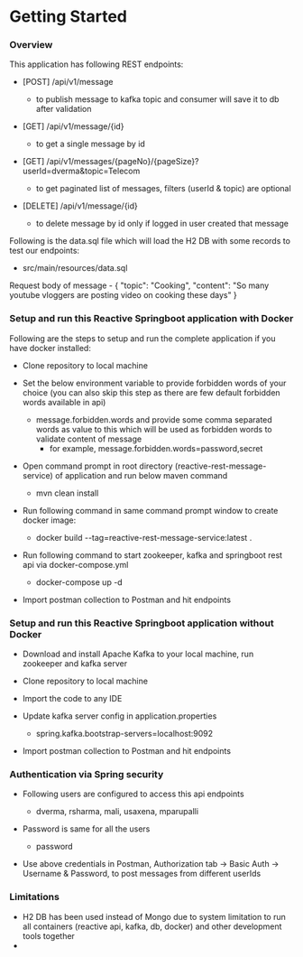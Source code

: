 # Getting Started

### Overview
This application has following REST endpoints:

* [POST] /api/v1/message 
	- to publish message to kafka topic and consumer will save it to db after validation
	
* [GET] /api/v1/message/{id} 
	- to get a single message by id
	
* [GET] /api/v1/messages/{pageNo}/{pageSize}?userId=dverma&topic=Telecom 
	- to get paginated list of messages, filters (userId & topic) are optional
	
* [DELETE] /api/v1/message/{id}
	- to delete message by id only if logged in user created that message

Following is the data.sql file which will load the H2 DB with some records to test our endpoints:
* src/main/resources/data.sql

Request body of message
	- 
	{
	    "topic": "Cooking",
	    "content": "So many youtube vloggers are posting video on cooking these days"
	}

### Setup and run this Reactive Springboot application with Docker
Following are the steps to setup and run the complete application if you have docker installed:

* Clone repository to local machine
	
* Set the below environment variable to provide forbidden words of your choice (you can also skip this step as there are few default forbidden words available in api)
	- message.forbidden.words and provide some comma separated words as value to this which will be used as forbidden words to validate content of message
		- for example, message.forbidden.words=password,secret

* Open command prompt in root directory (reactive-rest-message-service) of application and run below maven command
	- mvn clean install

* Run following command in same command prompt window to create docker image:
	- docker build --tag=reactive-rest-message-service:latest .

* Run following command to start zookeeper, kafka and springboot rest api via docker-compose.yml	
	- docker-compose up -d
	
* Import postman collection to Postman and hit endpoints

### Setup and run this Reactive Springboot application without Docker

* Download and install Apache Kafka to your local machine, run zookeeper and kafka server

* Clone repository to local machine

* Import the code to any IDE 

* Update kafka server config in application.properties
	- spring.kafka.bootstrap-servers=localhost:9092

* Import postman collection to Postman and hit endpoints

### Authentication via Spring security

* Following users are configured to access this api endpoints 
	- dverma, rsharma, mali, usaxena, mparupalli

* Password is same for all the users
	- password
	
* Use above credentials in Postman, Authorization tab -> Basic Auth -> Username & Password, to post messages from different userIds		

### Limitations

* H2 DB has been used instead of Mongo due to system limitation to run all containers (reactive api, kafka, db, docker) and other development tools together
* 